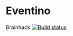 # Eventino
Brainhack
[![Build status](https://dev.azure.com/NikolaiKuksov/Eventino/_apis/build/status/Eventino-CI)](https://dev.azure.com/NikolaiKuksov/Eventino/_build/latest?definitionId=2)
